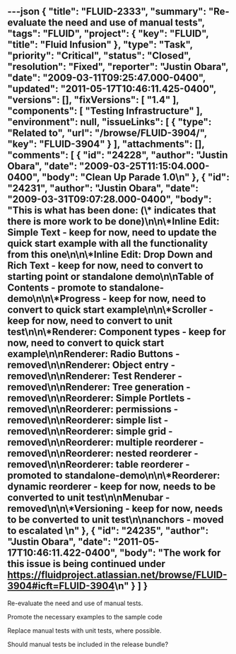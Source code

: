 ---json
{
  "title": "FLUID-2333",
  "summary": "Re-evaluate the need and use of manual tests",
  "tags": "FLUID",
  "project": {
    "key": "FLUID",
    "title": "Fluid Infusion"
  },
  "type": "Task",
  "priority": "Critical",
  "status": "Closed",
  "resolution": "Fixed",
  "reporter": "Justin Obara",
  "date": "2009-03-11T09:25:47.000-0400",
  "updated": "2011-05-17T10:46:11.425-0400",
  "versions": [],
  "fixVersions": [
    "1.4"
  ],
  "components": [
    "Testing Infrastructure"
  ],
  "environment": null,
  "issueLinks": [
    {
      "type": "Related to",
      "url": "/browse/FLUID-3904/",
      "key": "FLUID-3904"
    }
  ],
  "attachments": [],
  "comments": [
    {
      "id": "24228",
      "author": "Justin Obara",
      "date": "2009-03-25T11:15:04.000-0400",
      "body": "Clean Up Parade 1.0\n"
    },
    {
      "id": "24231",
      "author": "Justin Obara",
      "date": "2009-03-31T09:07:28.000-0400",
      "body": "This is what has been done: (\\* indicates that there is more work to be done)\n\n\\*Inline Edit: Simple Text - keep for now, need to update the quick start example with all the functionality from this one\n\n\\*Inline Edit: Drop Down and Rich Text - keep for now, need to convert to starting point or standalone demo\n\nTable of Contents - promote to standalone-demo\n\n\\*Progress -  keep for now, need to convert to quick start example\n\n\\*Scroller - keep for now, need to convert to unit test\n\n\\*Renderer: Component types - keep for now, need to convert to quick start example\n\nRenderer: Radio Buttons - removed\n\nRenderer: Object entry -  removed\n\nRenderer: Test Renderer - removed\n\nRenderer: Tree generation - removed\n\nReorderer: Simple Portlets - removed\n\nReorderer: permissions - removed\n\nReorderer: simple list - removed\n\nReorderer: simple grid - removed\n\nReorderer: multiple reorderer -  removed\n\nReorderer: nested reorderer - removed\n\nReorderer: table reorderer - promoted to standalone-demo\n\n\\*Reorderer: dynamic reorderer - keep for now, needs to be converted to unit test\n\nMenubar - removed\n\n\\*Versioning - keep for now, needs to be converted to unit test\n\nanchors - moved to escalated&#x20;\n"
    },
    {
      "id": "24235",
      "author": "Justin Obara",
      "date": "2011-05-17T10:46:11.422-0400",
      "body": "The work for this issue is being continued under <https://fluidproject.atlassian.net/browse/FLUID-3904#icft=FLUID-3904>\n"
    }
  ]
}
---
Re-evaluate the need and use of manual tests.

Promote the necessary examples to the sample code

Replace manual tests with unit tests, where possible.

Should manual tests be included in the release bundle?

        